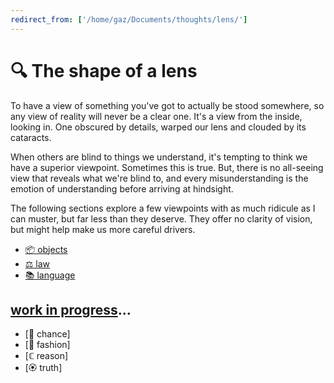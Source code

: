 ```yaml
---
redirect_from: ['/home/gaz/Documents/thoughts/lens/']
---
```

# 🔍 The shape of a lens

To have a view of something you've got to actually be stood somewhere, so any
view of reality will never be a clear one. It's a view from the inside, looking
in. One obscured by details, warped our lens and clouded by its cataracts.

When others are blind to things we understand, it's tempting to think we have
a superior viewpoint. Sometimes this is true. But, there is no all-seeing view
that reveals what we're blind to, and every misunderstanding is the emotion of
understanding before arriving at hindsight.

The following sections explore a few viewpoints with as much ridicule as I can
muster, but far less than they deserve. They offer no clarity of vision, but
might help make us more careful drivers.

* [📦 objects](obj)
* [⚖️ law](law)
* [📚 language](words)

## [work in progress](wip)...

* [🎲 chance]
* [📅 fashion]
* [ℂ reason]
* [🏵️ truth]

